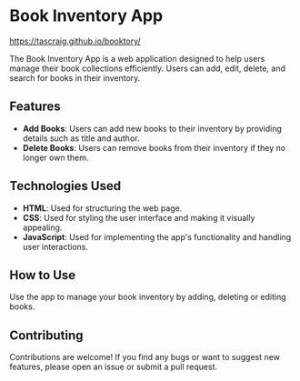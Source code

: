 # Book Inventory App

https://tascraig.github.io/booktory/

The Book Inventory App is a web application designed to help users manage their book collections efficiently. Users can add, edit, delete, and search for books in their inventory.

## Features

- **Add Books**: Users can add new books to their inventory by providing details such as title and author.
- **Delete Books**: Users can remove books from their inventory if they no longer own them.

## Technologies Used

- **HTML**: Used for structuring the web page.
- **CSS**: Used for styling the user interface and making it visually appealing.
- **JavaScript**: Used for implementing the app's functionality and handling user interactions.

## How to Use

Use the app to manage your book inventory by adding, deleting or editing books.

## Contributing

Contributions are welcome! If you find any bugs or want to suggest new features, please open an issue or submit a pull request.